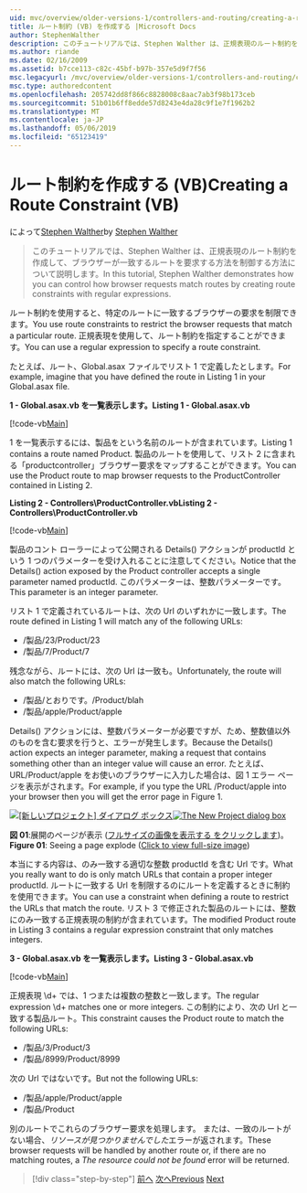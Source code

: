 ```yaml
---
uid: mvc/overview/older-versions-1/controllers-and-routing/creating-a-route-constraint-vb
title: ルート制約 (VB) を作成する |Microsoft Docs
author: StephenWalther
description: このチュートリアルでは、Stephen Walther は、正規表現のルート制約を作成して、ブラウザーが一致するルートを要求する方法を制御する方法について説明します。
ms.author: riande
ms.date: 02/16/2009
ms.assetid: b7cce113-c82c-45bf-b97b-357e5d9f7f56
msc.legacyurl: /mvc/overview/older-versions-1/controllers-and-routing/creating-a-route-constraint-vb
msc.type: authoredcontent
ms.openlocfilehash: 205742dd8f866c8828008c8aac7ab3f98b173ceb
ms.sourcegitcommit: 51b01b6ff8edde57d8243e4da28c9f1e7f1962b2
ms.translationtype: MT
ms.contentlocale: ja-JP
ms.lasthandoff: 05/06/2019
ms.locfileid: "65123419"
---
```

# <a name="creating-a-route-constraint-vb"></a><span data-ttu-id="529ee-103">ルート制約を作成する (VB)</span><span class="sxs-lookup"><span data-stu-id="529ee-103">Creating a Route Constraint (VB)</span></span>

<span data-ttu-id="529ee-104">によって[Stephen Walther](https://github.com/StephenWalther)</span><span class="sxs-lookup"><span data-stu-id="529ee-104">by [Stephen Walther](https://github.com/StephenWalther)</span></span>

> <span data-ttu-id="529ee-105">このチュートリアルでは、Stephen Walther は、正規表現のルート制約を作成して、ブラウザーが一致するルートを要求する方法を制御する方法について説明します。</span><span class="sxs-lookup"><span data-stu-id="529ee-105">In this tutorial, Stephen Walther demonstrates how you can control how browser requests match routes by creating route constraints with regular expressions.</span></span>

<span data-ttu-id="529ee-106">ルート制約を使用すると、特定のルートに一致するブラウザーの要求を制限できます。</span><span class="sxs-lookup"><span data-stu-id="529ee-106">You use route constraints to restrict the browser requests that match a particular route.</span></span> <span data-ttu-id="529ee-107">正規表現を使用して、ルート制約を指定することができます。</span><span class="sxs-lookup"><span data-stu-id="529ee-107">You can use a regular expression to specify a route constraint.</span></span>

<span data-ttu-id="529ee-108">たとえば、ルート、Global.asax ファイルでリスト 1 で定義したとします。</span><span class="sxs-lookup"><span data-stu-id="529ee-108">For example, imagine that you have defined the route in Listing 1 in your Global.asax file.</span></span>

<span data-ttu-id="529ee-109">**1 - Global.asax.vb を一覧表示します。**</span><span class="sxs-lookup"><span data-stu-id="529ee-109">**Listing 1 - Global.asax.vb**</span></span>

[!code-vb[Main](creating-a-route-constraint-vb/samples/sample1.vb)]

<span data-ttu-id="529ee-110">1 を一覧表示するには、製品をという名前のルートが含まれています。</span><span class="sxs-lookup"><span data-stu-id="529ee-110">Listing 1 contains a route named Product.</span></span> <span data-ttu-id="529ee-111">製品のルートを使用して、リスト 2 に含まれる「productcontroller」ブラウザー要求をマップすることができます。</span><span class="sxs-lookup"><span data-stu-id="529ee-111">You can use the Product route to map browser requests to the ProductController contained in Listing 2.</span></span>

<span data-ttu-id="529ee-112">**Listing 2 - Controllers\ProductController.vb**</span><span class="sxs-lookup"><span data-stu-id="529ee-112">**Listing 2 - Controllers\ProductController.vb**</span></span>

[!code-vb[Main](creating-a-route-constraint-vb/samples/sample2.vb)]

<span data-ttu-id="529ee-113">製品のコント ローラーによって公開される Details() アクションが productId という 1 つのパラメーターを受け入れることに注意してください。</span><span class="sxs-lookup"><span data-stu-id="529ee-113">Notice that the Details() action exposed by the Product controller accepts a single parameter named productId.</span></span> <span data-ttu-id="529ee-114">このパラメーターは、整数パラメーターです。</span><span class="sxs-lookup"><span data-stu-id="529ee-114">This parameter is an integer parameter.</span></span>

<span data-ttu-id="529ee-115">リスト 1 で定義されているルートは、次の Url のいずれかに一致します。</span><span class="sxs-lookup"><span data-stu-id="529ee-115">The route defined in Listing 1 will match any of the following URLs:</span></span>

- <span data-ttu-id="529ee-116">/製品/23</span><span class="sxs-lookup"><span data-stu-id="529ee-116">/Product/23</span></span>
- <span data-ttu-id="529ee-117">/製品/7</span><span class="sxs-lookup"><span data-stu-id="529ee-117">/Product/7</span></span>

<span data-ttu-id="529ee-118">残念ながら、ルートには、次の Url は一致も。</span><span class="sxs-lookup"><span data-stu-id="529ee-118">Unfortunately, the route will also match the following URLs:</span></span>

- <span data-ttu-id="529ee-119">/製品/とおりです。</span><span class="sxs-lookup"><span data-stu-id="529ee-119">/Product/blah</span></span>
- <span data-ttu-id="529ee-120">/製品/apple</span><span class="sxs-lookup"><span data-stu-id="529ee-120">/Product/apple</span></span>

<span data-ttu-id="529ee-121">Details() アクションには、整数パラメーターが必要ですが、ため、整数値以外のものを含む要求を行うと、エラーが発生します。</span><span class="sxs-lookup"><span data-stu-id="529ee-121">Because the Details() action expects an integer parameter, making a request that contains something other than an integer value will cause an error.</span></span> <span data-ttu-id="529ee-122">たとえば、URL/Product/apple をお使いのブラウザーに入力した場合は、図 1 エラー ページを表示がされます。</span><span class="sxs-lookup"><span data-stu-id="529ee-122">For example, if you type the URL /Product/apple into your browser then you will get the error page in Figure 1.</span></span>

<span data-ttu-id="529ee-123">[![[新しいプロジェクト] ダイアログ ボックス](creating-a-route-constraint-vb/_static/image1.jpg)](creating-a-route-constraint-vb/_static/image1.png)</span><span class="sxs-lookup"><span data-stu-id="529ee-123">[![The New Project dialog box](creating-a-route-constraint-vb/_static/image1.jpg)](creating-a-route-constraint-vb/_static/image1.png)</span></span>

<span data-ttu-id="529ee-124">**図 01**:展開のページが表示 ([フルサイズの画像を表示する をクリックします](creating-a-route-constraint-vb/_static/image2.png))。</span><span class="sxs-lookup"><span data-stu-id="529ee-124">**Figure 01**: Seeing a page explode ([Click to view full-size image](creating-a-route-constraint-vb/_static/image2.png))</span></span>

<span data-ttu-id="529ee-125">本当にする内容は、のみ一致する適切な整数 productId を含む Url です。</span><span class="sxs-lookup"><span data-stu-id="529ee-125">What you really want to do is only match URLs that contain a proper integer productId.</span></span> <span data-ttu-id="529ee-126">ルートに一致する Url を制限するのにルートを定義するときに制約を使用できます。</span><span class="sxs-lookup"><span data-stu-id="529ee-126">You can use a constraint when defining a route to restrict the URLs that match the route.</span></span> <span data-ttu-id="529ee-127">リスト 3 で修正された製品のルートには、整数にのみ一致する正規表現の制約が含まれています。</span><span class="sxs-lookup"><span data-stu-id="529ee-127">The modified Product route in Listing 3 contains a regular expression constraint that only matches integers.</span></span>

<span data-ttu-id="529ee-128">**3 - Global.asax.vb を一覧表示します。**</span><span class="sxs-lookup"><span data-stu-id="529ee-128">**Listing 3 - Global.asax.vb**</span></span>

[!code-vb[Main](creating-a-route-constraint-vb/samples/sample3.vb)]

<span data-ttu-id="529ee-129">正規表現 \d+ では、1 つまたは複数の整数と一致します。</span><span class="sxs-lookup"><span data-stu-id="529ee-129">The regular expression \d+ matches one or more integers.</span></span> <span data-ttu-id="529ee-130">この制約により、次の Url と一致する製品ルート。</span><span class="sxs-lookup"><span data-stu-id="529ee-130">This constraint causes the Product route to match the following URLs:</span></span>

- <span data-ttu-id="529ee-131">/製品/3</span><span class="sxs-lookup"><span data-stu-id="529ee-131">/Product/3</span></span>
- <span data-ttu-id="529ee-132">/製品/8999</span><span class="sxs-lookup"><span data-stu-id="529ee-132">/Product/8999</span></span>

<span data-ttu-id="529ee-133">次の Url ではないです。</span><span class="sxs-lookup"><span data-stu-id="529ee-133">But not the following URLs:</span></span>

- <span data-ttu-id="529ee-134">/製品/apple</span><span class="sxs-lookup"><span data-stu-id="529ee-134">/Product/apple</span></span>
- <span data-ttu-id="529ee-135">/製品</span><span class="sxs-lookup"><span data-stu-id="529ee-135">/Product</span></span>

<span data-ttu-id="529ee-136">別のルートでこれらのブラウザー要求を処理します。 または、一致のルートがない場合、*リソースが見つかりませんでした*エラーが返されます。</span><span class="sxs-lookup"><span data-stu-id="529ee-136">These browser requests will be handled by another route or, if there are no matching routes, a *The resource could not be found* error will be returned.</span></span>

> [!div class="step-by-step"]
> <span data-ttu-id="529ee-137">[前へ](creating-custom-routes-vb.md)
> [次へ](creating-a-custom-route-constraint-vb.md)</span><span class="sxs-lookup"><span data-stu-id="529ee-137">[Previous](creating-custom-routes-vb.md)
[Next](creating-a-custom-route-constraint-vb.md)</span></span>
